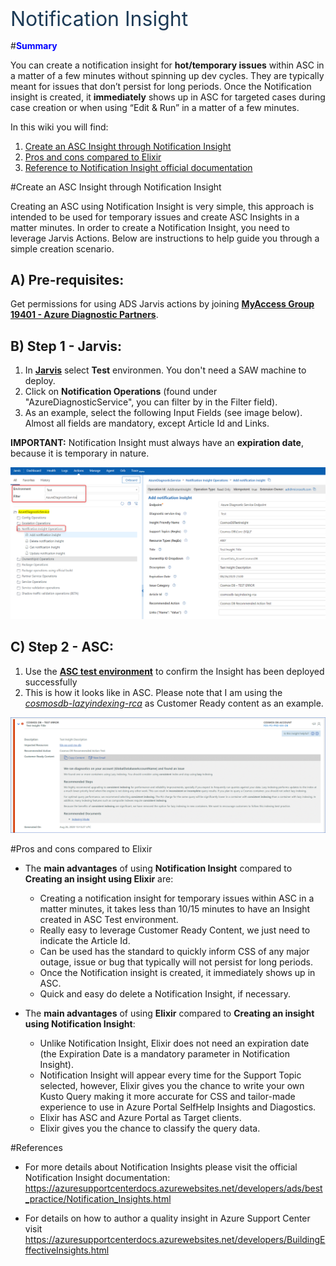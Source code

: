 <p style='margin-top:18pt;margin-bottom:7pt;line-height:29pt;font-family:&amp;quot;
font-size:24.0pt;color:#1C3A56'>Notification Insight</p>

#<span style="color:blue">**Summary**</span>

You can create a notification insight for **hot/temporary issues** within ASC in a matter of a few minutes without spinning up dev cycles. They are typically meant for issues that don’t persist for long periods. Once the Notification insight is created, it **immediately** shows up in ASC for targeted cases during case creation or when using “Edit & Run” in a matter of a few minutes. 

In this wiki you will find:
1. [Create an ASC Insight through Notification Insight](#create-an-asc-insight-through-notification-insight)
2. [Pros and cons compared to Elixir](#pros-and-cons-compared-to-elixir)
3. [Reference to Notification Insight official documentation](#references) 

#Create an ASC Insight through Notification Insight

Creating an ASC using Notification Insight is very simple, this approach is intended to be used for temporary issues and create ASC Insights in a matter minutes. In order to create a Notification Insight, you need to leverage Jarvis Actions. Below are instructions to help guide you through a simple creation scenario.

## A) Pre-requisites:
Get permissions for using ADS Jarvis actions by joining [**MyAccess Group 19401 - Azure Diagnostic Partners**](https://myaccess/identityiq/home.jsf).

## B) Step 1 - Jarvis:
1. In [**Jarvis**](https://jarvis-west.dc.ad.msft.net/actions) select **Test** environmen. You don't need a SAW machine to deploy.  
1. Click on **Notification Operations** (found under "AzureDiagnosticService", you can filter by in the Filter field).
1. As an example, select the following Input Fields (see image below). Almost all fields are mandatory, except Article Id and Links. 

**IMPORTANT:** Notification Insight must always have an **expiration date**, because it is temporary in nature.

![Jarvis image](/.attachments/image-b3ff7efe-9aeb-4461-90fb-46920f736dc8.png)

## C) Step 2 - ASC:
1. Use the [**ASC test environment**](https://azuresupportcentertest.azurewebsites.net/caseoverview) to confirm the Insight has been deployed successfully 
1. This is how it looks like in ASC. Please note that I am using the [_cosmosdb-lazyindexing-rca_](https://github.com/Azure/SelfHelpContent/blob/master/articles/microsoft.cosmosdb/cosmosdb-lazyindexing-rca.md) as Customer Ready content as an example.

![ASC test environment image](/.attachments/image-552d4e28-0f72-4214-9c7c-606dbb0c10f3.png)


#Pros and cons compared to Elixir
- The **main advantages** of using **Notification Insight** compared to **Creating an insight using Elixir** are:
  - Creating a notification insight for temporary issues within ASC in a matter minutes, it takes less than 10/15 minutes to have an Insight created in ASC Test environment.
  - Really easy to leverage Customer Ready Content, we just need to indicate the Article Id.
  - Can be used has the standard to quickly inform CSS of any major outage, issue or bug that typically will not persist for long periods.
  - Once the Notification insight is created, it immediately shows up in ASC.
  - Quick and easy do delete a Notification Insight, if necessary.

- The **main advantages** of using **Elixir** compared to **Creating an insight using Notification Insight**:
  - Unlike Notification Insight, Elixir does not need an expiration date (the Expiration Date is a mandatory parameter in Notification Insight).
  - Notification Insight will appear every time for the Support Topic selected, however, Elixir gives you the chance to write your own Kusto Query making it more accurate for CSS and tailor-made experience to use in Azure Portal SelfHelp Insights and Diagostics. 
  - Elixir has ASC and Azure Portal as Target clients.
  - Elixir gives you the chance to classify the query data. 

#References
- For more details about Notification Insights please visit the official Notification Insight documentation:
https://azuresupportcenterdocs.azurewebsites.net/developers/ads/best_practice/Notification_Insights.html
	
- For details on how to author a quality insight in Azure Support Center visit https://azuresupportcenterdocs.azurewebsites.net/developers/BuildingEffectiveInsights.html